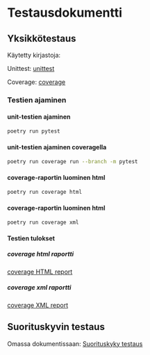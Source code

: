 # Testausdokumentti

## Yksikkötestaus

Käytetty kirjastoja:

Unittest:
[unittest](https://docs.python.org/3/library/unittest.html)

Coverage:
[coverage](https://coverage.readthedocs.io/en/6.5.0/)

### Testien ajaminen

#### unit-testien ajaminen
```bash
poetry run pytest
```

#### unit-testien ajaminen coveragella
```bash
poetry run coverage run --branch -m pytest
```

#### coverage-raportin luominen html
```bash
poetry run coverage html
```

#### coverage-raportin luominen html
```bash
poetry run coverage xml
```

#### Testien tulokset

##### coverage html raportti
[coverage HTML report](resource/htmlcov/index.html)

##### coverage xml raportti
[coverage XML report](resource/coverage.xml)


## Suorituskyvin testaus

Omassa dokumentissaan:
[Suorituskyky testaus](test_performance_document.md)